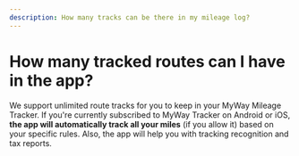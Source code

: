 ```yaml
---
description: How many tracks can be there in my mileage log?
---
```


# How many tracked routes can I have in the app?

We support unlimited route tracks for you to keep in your MyWay Mileage Tracker. If you're currently subscribed to MyWay Tracker on Android or iOS, **the app will automatically track all your miles** (if you allow it) based on your specific rules. Also, the app will help you with tracking recognition and tax reports.

